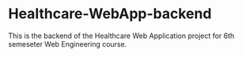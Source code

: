 # Healthcare-WebApp-backend
This is the backend of the Healthcare Web Application project for 6th semeseter Web Engineering course.
